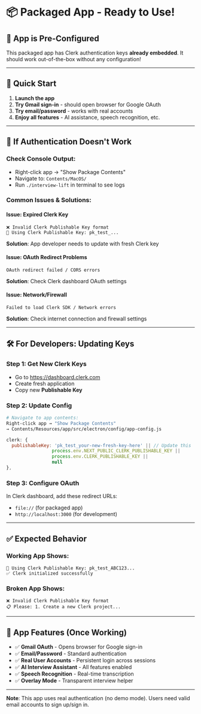 # 📦 Packaged App - Ready to Use!

## 🎉 **App is Pre-Configured**

This packaged app has Clerk authentication keys **already embedded**. It should work out-of-the-box without any configuration!

---

## 🚀 **Quick Start**

1. **Launch the app**
2. **Try Gmail sign-in** - should open browser for Google OAuth
3. **Try email/password** - works with real accounts
4. **Enjoy all features** - AI assistance, speech recognition, etc.

---

## 🔧 **If Authentication Doesn't Work**

### **Check Console Output:**
- Right-click app → "Show Package Contents"
- Navigate to: `Contents/MacOS/`
- Run `./interview-lift` in terminal to see logs

### **Common Issues & Solutions:**

#### **Issue**: Expired Clerk Key
```
❌ Invalid Clerk Publishable Key format
🔑 Using Clerk Publishable Key: pk_test_...
```
**Solution**: App developer needs to update with fresh Clerk key

#### **Issue**: OAuth Redirect Problems
```
OAuth redirect failed / CORS errors
```
**Solution**: Check Clerk dashboard OAuth settings

#### **Issue**: Network/Firewall
```
Failed to load Clerk SDK / Network errors
```
**Solution**: Check internet connection and firewall settings

---

## 🛠 **For Developers: Updating Keys**

### **Step 1**: Get New Clerk Keys
- Go to https://dashboard.clerk.com
- Create fresh application
- Copy new **Publishable Key**

### **Step 2**: Update Config
```bash
# Navigate to app contents:
Right-click app → "Show Package Contents"
→ Contents/Resources/app/src/electron/config/app-config.js
```

```javascript
clerk: {
  publishableKey: 'pk_test_your-new-fresh-key-here' || // Update this
                 process.env.NEXT_PUBLIC_CLERK_PUBLISHABLE_KEY || 
                 process.env.CLERK_PUBLISHABLE_KEY || 
                 null
},
```

### **Step 3**: Configure OAuth
In Clerk dashboard, add these redirect URLs:
- `file://` (for packaged app)
- `http://localhost:3000` (for development)

---

## ✅ **Expected Behavior**

### **Working App Shows:**
```
🔑 Using Clerk Publishable Key: pk_test_ABC123...
✅ Clerk initialized successfully
```

### **Broken App Shows:**
```
❌ Invalid Clerk Publishable Key format
📋 Please: 1. Create a new Clerk project...
```

---

## 📱 **App Features (Once Working)**

- ✅ **Gmail OAuth** - Opens browser for Google sign-in
- ✅ **Email/Password** - Standard authentication
- ✅ **Real User Accounts** - Persistent login across sessions
- ✅ **AI Interview Assistant** - All features enabled
- ✅ **Speech Recognition** - Real-time transcription
- ✅ **Overlay Mode** - Transparent interview helper

---

**Note**: This app uses real authentication (no demo mode). Users need valid email accounts to sign up/sign in. 